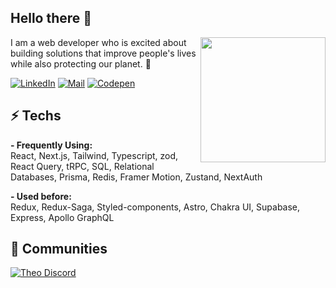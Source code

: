 
## Hello there 👋

<img align='right' src='https://user-images.githubusercontent.com/5713670/87202985-820dcb80-c2b6-11ea-9f56-7ec461c497c3.gif' width='200"'>

I am a web developer who is excited about building solutions that improve people's lives while also protecting our planet. 🌱

[![LinkedIn](https://img.shields.io/badge/LinkedIn-white?style=flat-square&logo=linkedin&color=%230A66C2)](https://www.linkedin.com/in/alissonludtkeschwanz)
[![Mail](https://img.shields.io/badge/Mail-%23EA4335?style=flat-square&logo=gmail&logoColor=%23FFF)](mailto:alissonludtkeschwanz@gmail.com)
[![Codepen](https://img.shields.io/badge/Codepen-black?style=flat-square&logo=codepen)](https://codepen.io/ziinbra)



## ⚡ Techs
**- Frequently Using:**\
React, Next.js, Tailwind, Typescript, zod, React Query, tRPC, SQL, Relational Databases, Prisma, Redis, Framer Motion, Zustand, NextAuth

**- Used before:**\
Redux, Redux-Saga, Styled-components, Astro, Chakra UI, Supabase, Express, Apollo GraphQL

## 🤝 Communities

[![Theo Discord](https://img.shields.io/badge/Theo's%20Typesafe%20Cult-%23333?logo=discord&logoColor=%23FFF)](https://discord.com/invite/xHdCpcPHRE)
